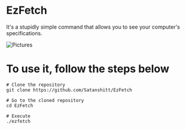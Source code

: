 # EzFetch
It's a stupidly simple command that allows you to see your computer's specifications.

![Pictures](https://i.imgur.com/FnfR3WS.png)

# To use it, follow the steps below
```
# Clone the repository
git clone https://github.com/Satanshitt/EzFetch

# Go to the cloned repository
cd EzFetch

# Execute
./ezfetch
```
